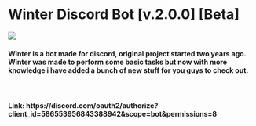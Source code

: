 # Winter Discord Bot [v.2.0.0] [Beta]

<html>
  <head>
  </head>
  <body>
    <img src="https://wallpaperaccess.com/full/119261.jpg">
    <p> <h4> Winter is a bot made for discord, original project started two years ago. Winter was made to perform some basic tasks but now with more knowledge i have added a bunch         of new stuff for you guys to check out. </h4></p>
  <br>
  <p> <h4> Link: https://discord.com/oauth2/authorize?client_id=586553956843388942&scope=bot&permissions=8 </h4></p>
  </body>
</html>
